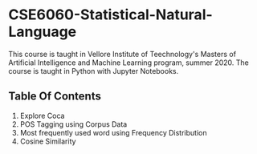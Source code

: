 # CSE6060-Statistical-Natural-Language

This course is taught in Vellore Institute of Teechnology's Masters of Artificial Intelligence and Machine Learning program, summer 2020. The course is taught in Python with Jupyter Notebooks.
## Table Of Contents
1. Explore Coca
2. POS Tagging using Corpus Data
3. Most frequently used word using Frequency Distribution
4. Cosine Similarity
